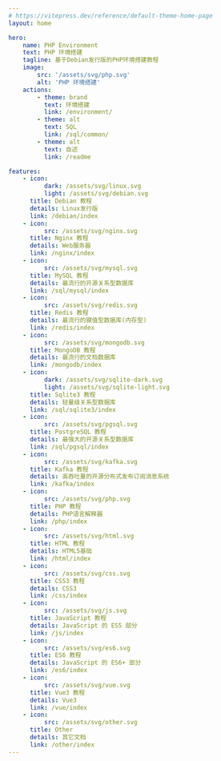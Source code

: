 ```yaml
---
# https://vitepress.dev/reference/default-theme-home-page
layout: home

hero:
    name: PHP Environment
    text: PHP 环境搭建
    tagline: 基于Debian发行版的PHP环境搭建教程
    image:
        src: '/assets/svg/php.svg'
        alt: 'PHP 环境搭建'
    actions:
        - theme: brand
          text: 环境搭建
          link: /environment/
        - theme: alt
          text: SQL
          link: /sql/common/
        - theme: alt
          text: 自述
          link: /readme

features:
    - icon:
          dark: /assets/svg/linux.svg
          light: /assets/svg/debian.svg
      title: Debian 教程
      details: Linux发行版
      link: /debian/index
    - icon:
          src: /assets/svg/nginx.svg
      title: Nginx 教程
      details: Web服务器
      link: /nginx/index
    - icon:
          src: /assets/svg/mysql.svg
      title: MySQL 教程
      details: 最流行的开源关系型数据库
      link: /sql/mysql/index
    - icon:
          src: /assets/svg/redis.svg
      title: Redis 教程
      details: 最流行的键值型数据库(内存型)
      link: /redis/index
    - icon:
          src: /assets/svg/mongodb.svg
      title: MongoDB 教程
      details: 最流行的文档数据库
      link: /mongodb/index
    - icon:
          dark: /assets/svg/sqlite-dark.svg
          light: /assets/svg/sqlite-light.svg
      title: Sqlite3 教程
      details: 轻量级关系型数据库
      link: /sql/sqlite3/index
    - icon:
          src: /assets/svg/pgsql.svg
      title: PostgreSQL 教程
      details: 最强大的开源关系型数据库
      link: /sql/pgsql/index
    - icon:
          src: /assets/svg/kafka.svg
      title: Kafka 教程
      details: 高吞吐量的开源分布式发布订阅消息系统
      link: /kafka/index
    - icon:
          src: /assets/svg/php.svg
      title: PHP 教程
      details: PHP语言解释器
      link: /php/index
    - icon:
          src: /assets/svg/html.svg
      title: HTML 教程
      details: HTML5基础
      link: /html/index
    - icon:
          src: /assets/svg/css.svg
      title: CSS3 教程
      details: CSS3
      link: /css/index
    - icon:
          src: /assets/svg/js.svg
      title: JavaScript 教程
      details: JavaScript 的 ES5 部分
      link: /js/index
    - icon:
          src: /assets/svg/es6.svg
      title: ES6 教程
      details: JavaScript 的 ES6+ 部分
      link: /es6/index
    - icon:
          src: /assets/svg/vue.svg
      title: Vue3 教程
      details: Vue3
      link: /vue/index
    - icon:
          src: /assets/svg/other.svg
      title: Other
      details: 其它文档
      link: /other/index
---
```

